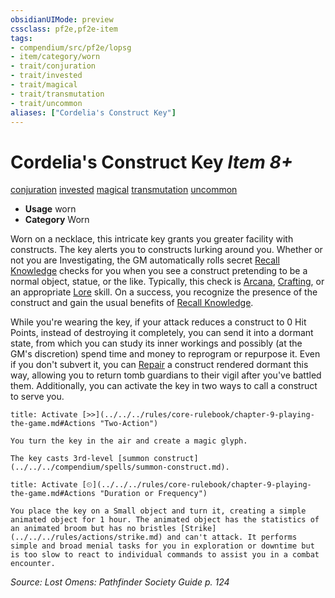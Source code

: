 ```yaml
---
obsidianUIMode: preview
cssclass: pf2e,pf2e-item
tags:
- compendium/src/pf2e/lopsg
- item/category/worn
- trait/conjuration
- trait/invested
- trait/magical
- trait/transmutation
- trait/uncommon
aliases: ["Cordelia's Construct Key"]
---
```

# Cordelia's Construct Key *Item 8+*  
[conjuration](../../../rules/traits/conjuration.md)  [invested](../../../rules/traits/invested.md)  [magical](../../../rules/traits/magical.md)  [transmutation](../../../rules/traits/transmutation.md)  [uncommon](../../../rules/traits/uncommon.md)  

- **Usage** worn
- **Category** Worn

Worn on a necklace, this intricate key grants you greater facility with constructs. The key alerts you to constructs lurking around you. Whether or not you are Investigating, the GM automatically rolls secret [Recall Knowledge](../../../rules/actions/recall-knowledge.md) checks for you when you see a construct pretending to be a normal object, statue, or the like. Typically, this check is [Arcana](../../skills.md#Arcana), [Crafting](../../skills.md#Crafting), or an appropriate [Lore](../../skills.md#Lore) skill. On a success, you recognize the presence of the construct and gain the usual benefits of [Recall Knowledge](../../../rules/actions/recall-knowledge.md).

While you're wearing the key, if your attack reduces a construct to 0 Hit Points, instead of destroying it completely, you can send it into a dormant state, from which you can study its inner workings and possibly (at the GM's discretion) spend time and money to reprogram or repurpose it. Even if you don't subvert it, you can [Repair](../../../rules/actions/repair.md) a construct rendered dormant this way, allowing you to return tomb guardians to their vigil after you've battled them. Additionally, you can activate the key in two ways to call a construct to serve you.

```ad-embed-ability
title: Activate [>>](../../../rules/core-rulebook/chapter-9-playing-the-game.md#Actions "Two-Action")

You turn the key in the air and create a magic glyph.

The key casts 3rd-level [summon construct](../../../compendium/spells/summon-construct.md).
```

```ad-embed-ability
title: Activate [⏲](../../../rules/core-rulebook/chapter-9-playing-the-game.md#Actions "Duration or Frequency")

You place the key on a Small object and turn it, creating a simple animated object for 1 hour. The animated object has the statistics of an animated broom but has no bristles [Strike](../../../rules/actions/strike.md) and can't attack. It performs simple and broad menial tasks for you in exploration or downtime but is too slow to react to individual commands to assist you in a combat encounter.
```

*Source: Lost Omens: Pathfinder Society Guide p. 124*
